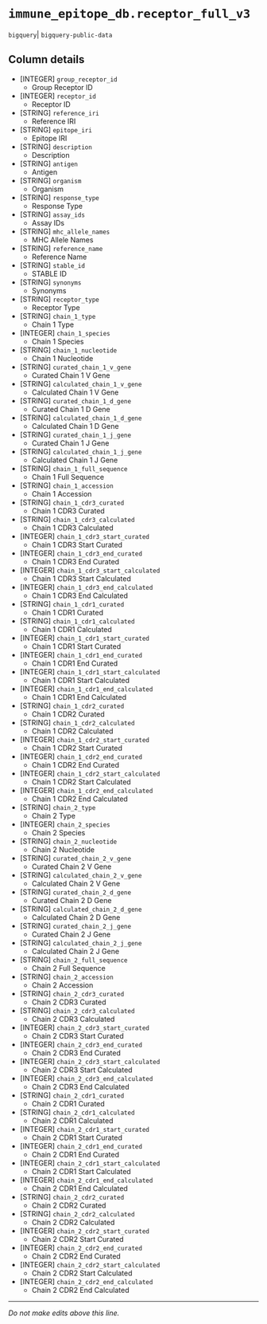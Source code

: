 # `immune_epitope_db.receptor_full_v3`
`bigquery`| `bigquery-public-data`

## Column details
* [INTEGER]   `group_receptor_id`
  - Group Receptor ID
* [INTEGER]   `receptor_id`
  - Receptor ID
* [STRING]    `reference_iri`
  - Reference IRI
* [STRING]    `epitope_iri`
  - Epitope IRI
* [STRING]    `description`
  - Description
* [STRING]    `antigen`
  - Antigen
* [STRING]    `organism`
  - Organism
* [STRING]    `response_type`
  - Response Type
* [STRING]    `assay_ids`
  - Assay IDs
* [STRING]    `mhc_allele_names`
  - MHC Allele Names
* [STRING]    `reference_name`
  - Reference Name
* [STRING]    `stable_id`
  - STABLE ID
* [STRING]    `synonyms`
  - Synonyms
* [STRING]    `receptor_type`
  - Receptor Type
* [STRING]    `chain_1_type`
  - Chain 1 Type
* [INTEGER]   `chain_1_species`
  - Chain 1 Species
* [STRING]    `chain_1_nucleotide`
  - Chain 1 Nucleotide
* [STRING]    `curated_chain_1_v_gene`
  - Curated Chain 1 V Gene
* [STRING]    `calculated_chain_1_v_gene`
  - Calculated Chain 1 V Gene
* [STRING]    `curated_chain_1_d_gene`
  - Curated Chain 1 D Gene
* [STRING]    `calculated_chain_1_d_gene`
  - Calculated Chain 1 D Gene
* [STRING]    `curated_chain_1_j_gene`
  - Curated Chain 1 J Gene
* [STRING]    `calculated_chain_1_j_gene`
  - Calculated Chain 1 J Gene
* [STRING]    `chain_1_full_sequence`
  - Chain 1 Full Sequence
* [STRING]    `chain_1_accession`
  - Chain 1 Accession
* [STRING]    `chain_1_cdr3_curated`
  - Chain 1 CDR3 Curated
* [STRING]    `chain_1_cdr3_calculated`
  - Chain 1 CDR3 Calculated
* [INTEGER]   `chain_1_cdr3_start_curated`
  - Chain 1 CDR3 Start Curated
* [INTEGER]   `chain_1_cdr3_end_curated`
  - Chain 1 CDR3 End Curated
* [INTEGER]   `chain_1_cdr3_start_calculated`
  - Chain 1 CDR3 Start Calculated
* [INTEGER]   `chain_1_cdr3_end_calculated`
  - Chain 1 CDR3 End Calculated
* [STRING]    `chain_1_cdr1_curated`
  - Chain 1 CDR1 Curated
* [STRING]    `chain_1_cdr1_calculated`
  - Chain 1 CDR1 Calculated
* [INTEGER]   `chain_1_cdr1_start_curated`
  - Chain 1 CDR1 Start Curated
* [INTEGER]   `chain_1_cdr1_end_curated`
  - Chain 1 CDR1 End Curated
* [INTEGER]   `chain_1_cdr1_start_calculated`
  - Chain 1 CDR1 Start Calculated
* [INTEGER]   `chain_1_cdr1_end_calculated`
  - Chain 1 CDR1 End Calculated
* [STRING]    `chain_1_cdr2_curated`
  - Chain 1 CDR2 Curated
* [STRING]    `chain_1_cdr2_calculated`
  - Chain 1 CDR2 Calculated
* [INTEGER]   `chain_1_cdr2_start_curated`
  - Chain 1 CDR2 Start Curated
* [INTEGER]   `chain_1_cdr2_end_curated`
  - Chain 1 CDR2 End Curated
* [INTEGER]   `chain_1_cdr2_start_calculated`
  - Chain 1 CDR2 Start Calculated
* [INTEGER]   `chain_1_cdr2_end_calculated`
  - Chain 1 CDR2 End Calculated
* [STRING]    `chain_2_type`
  - Chain 2 Type
* [INTEGER]   `chain_2_species`
  - Chain 2 Species
* [STRING]    `chain_2_nucleotide`
  - Chain 2 Nucleotide
* [STRING]    `curated_chain_2_v_gene`
  - Curated Chain 2 V Gene
* [STRING]    `calculated_chain_2_v_gene`
  - Calculated Chain 2 V Gene
* [STRING]    `curated_chain_2_d_gene`
  - Curated Chain 2 D Gene
* [STRING]    `calculated_chain_2_d_gene`
  - Calculated Chain 2 D Gene
* [STRING]    `curated_chain_2_j_gene`
  - Curated Chain 2 J Gene
* [STRING]    `calculated_chain_2_j_gene`
  - Calculated Chain 2 J Gene
* [STRING]    `chain_2_full_sequence`
  - Chain 2 Full Sequence
* [STRING]    `chain_2_accession`
  - Chain 2 Accession
* [STRING]    `chain_2_cdr3_curated`
  - Chain 2 CDR3 Curated
* [STRING]    `chain_2_cdr3_calculated`
  - Chain 2 CDR3 Calculated
* [INTEGER]   `chain_2_cdr3_start_curated`
  - Chain 2 CDR3 Start Curated
* [INTEGER]   `chain_2_cdr3_end_curated`
  - Chain 2 CDR3 End Curated
* [INTEGER]   `chain_2_cdr3_start_calculated`
  - Chain 2 CDR3 Start Calculated
* [INTEGER]   `chain_2_cdr3_end_calculated`
  - Chain 2 CDR3 End Calculated
* [STRING]    `chain_2_cdr1_curated`
  - Chain 2 CDR1 Curated
* [STRING]    `chain_2_cdr1_calculated`
  - Chain 2 CDR1 Calculated
* [INTEGER]   `chain_2_cdr1_start_curated`
  - Chain 2 CDR1 Start Curated
* [INTEGER]   `chain_2_cdr1_end_curated`
  - Chain 2 CDR1 End Curated
* [INTEGER]   `chain_2_cdr1_start_calculated`
  - Chain 2 CDR1 Start Calculated
* [INTEGER]   `chain_2_cdr1_end_calculated`
  - Chain 2 CDR1 End Calculated
* [STRING]    `chain_2_cdr2_curated`
  - Chain 2 CDR2 Curated
* [STRING]    `chain_2_cdr2_calculated`
  - Chain 2 CDR2 Calculated
* [INTEGER]   `chain_2_cdr2_start_curated`
  - Chain 2 CDR2 Start Curated
* [INTEGER]   `chain_2_cdr2_end_curated`
  - Chain 2 CDR2 End Curated
* [INTEGER]   `chain_2_cdr2_start_calculated`
  - Chain 2 CDR2 Start Calculated
* [INTEGER]   `chain_2_cdr2_end_calculated`
  - Chain 2 CDR2 End Calculated

-------------------------------------------------------------------------------
*Do not make edits above this line.*
